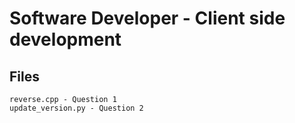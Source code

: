 # Software Developer - Client side development

## Files

```
reverse.cpp - Question 1
update_version.py - Question 2
```
